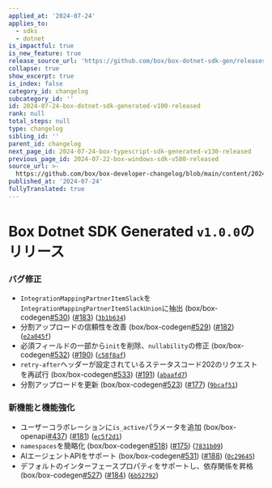 ```yaml
---
applied_at: '2024-07-24'
applies_to:
  - sdks
  - dotnet
is_impactful: true
is_new_feature: true
release_source_url: 'https://github.com/box/box-dotnet-sdk-gen/releases/tag/v1.0.0'
collapse: true
show_excerpt: true
is_index: false
category_id: changelog
subcategory_id: ''
id: 2024-07-24-box-dotnet-sdk-generated-v100-released
rank: null
total_steps: null
type: changelog
sibling_id: ''
parent_id: changelog
next_page_id: 2024-07-24-box-typescript-sdk-generated-v130-released
previous_page_id: 2024-07-22-box-windows-sdk-v580-released
source_url: >-
  https://github.com/box/box-developer-changelog/blob/main/content/2024/07-24-box-dotnet-sdk-generated-v100-released.md
published_at: '2024-07-24'
fullyTranslated: true
---
```

# Box Dotnet SDK Generated `v1.0.0`のリリース

### バグ修正

* `IntegrationMappingPartnerItemSlack`を`IntegrationMappingPartnerItemSlackUnion`に抽出 (box/box-codegen[#530][1]) ([#183][2]) ([`3b1b634`][3])
* 分割アップロードの信頼性を改善 (box/box-codegen[#529][4]) ([#182][5]) ([`e2a045f`][6])
* 必須フィールドの一部から`init`を削除、`nullability`の修正 (box/box-codegen[#532][7]) ([#190][8]) ([`c58f8af`][9])
* `retry-after`ヘッダーが設定されているステータスコード202のリクエストを再試行 (box/box-codegen[#533][10]) ([#191][11]) ([`abaafd7`][12])
* 分割アップロードを更新 (box/box-codegen[#523][13]) ([#177][14]) ([`9bcaf51`][15])

### 新機能と機能強化

* ユーザーコラボレーションに`is_active`パラメータを追加 (box/box-openapi[#437][16]) ([#181][17]) ([`ec5f2d1`][18])
* `namespaces`を簡略化 (box/box-codegen[#518][19]) ([#175][20]) ([`7831b09`][21])
* AIエージェントAPIをサポート (box/box-codegen[#531][22]) ([#188][23]) ([`0c29645`][24])
* デフォルトのインターフェースプロパティをサポートし、依存関係を昇格 (box/box-codegen[#527][25]) ([#184][26]) ([`6b52792`][27])

[1]: https://github.com/box/box-codegen/issues/530

[2]: https://github.com/box/box-codegen/issues/183

[3]: https://github.com/box/box-codegen/commit/3b1b634904edc73af094aa8aa6e89d32b9e92aee

[4]: https://github.com/box/box-codegen/issues/529

[5]: https://github.com/box/box-codegen/issues/182

[6]: https://github.com/box/box-codegen/commit/e2a045f5d2afbe15be0284099ee2236f9c19cd73

[7]: https://github.com/box/box-codegen/issues/532

[8]: https://github.com/box/box-codegen/issues/190

[9]: https://github.com/box/box-codegen/commit/c58f8afa41fa4346eb3f2ced9e48695980e917e1

[10]: https://github.com/box/box-codegen/issues/533

[11]: https://github.com/box/box-codegen/issues/191

[12]: https://github.com/box/box-codegen/commit/abaafd70b982ae560430ff083b4bee1d533d5275

[13]: https://github.com/box/box-codegen/issues/523

[14]: https://github.com/box/box-codegen/issues/177

[15]: https://github.com/box/box-codegen/commit/9bcaf51e0bcd3134dea2b37277a24abaa483754a

[16]: https://github.com/box/box-codegen/issues/437

[17]: https://github.com/box/box-codegen/issues/181

[18]: https://github.com/box/box-codegen/commit/ec5f2d1d2cdba330f26a7db40042b70d3ec5bca2

[19]: https://github.com/box/box-codegen/issues/518

[20]: https://github.com/box/box-codegen/issues/175

[21]: https://github.com/box/box-codegen/commit/7831b098971616497cbc90a8c277fee9b2c42c39

[22]: https://github.com/box/box-codegen/issues/531

[23]: https://github.com/box/box-codegen/issues/188

[24]: https://github.com/box/box-codegen/commit/0c296458ef966e57c5aba2a8068034d4de820ef9

[25]: https://github.com/box/box-codegen/issues/527

[26]: https://github.com/box/box-codegen/issues/184

[27]: https://github.com/box/box-codegen/commit/6b52792057ab94f6bcc2f86b47e0ed5f25900adf
